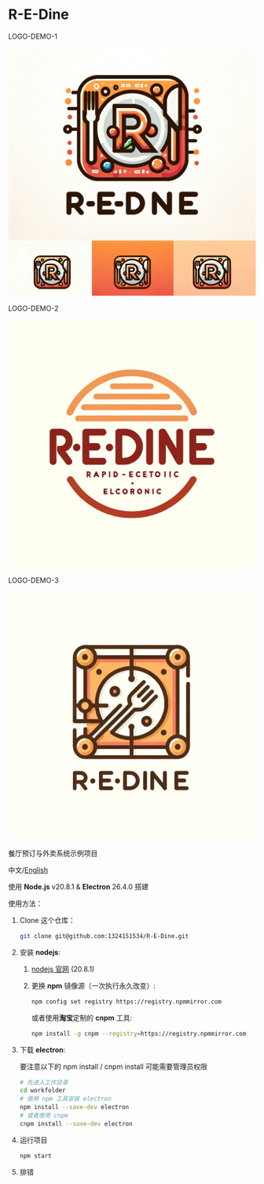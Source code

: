 # R-E-Dine

LOGO-DEMO-1

![](pic/logo/logo-demo-1.png)

LOGO-DEMO-2

![](pic/logo/logo-demo-2.png)

LOGO-DEMO-3

![](pic/logo/logo-demo-3.png)



餐厅预订与外卖系统示例项目

中文/[English](README-en.md)

使用 **Node.js** v20.8.1 & **Electron** 26.4.0 搭建

使用方法：

1. Clone 这个仓库：

    ```bash
    git clone git@github.com:1324151534/R-E-Dine.git
    ```

2. 安装 **nodejs**:
    1. [nodejs 官网](https://nodejs.org/zh-cn)	(20.8.1)

    2. 更换 **npm** 镜像源（一次执行永久改变）:

        ```bash
        npm config set registry https://registry.npmmirror.com
        ```

        或者使用**淘宝**定制的 **cnpm** 工具:

        ```bash
        npm install -g cnpm --registry=https://registry.npmmirror.com
        ```

3. 下载 **electron**: 

    要注意以下的 npm install / cnpm install 可能需要管理员权限

    ```bash 
    # 先进入工作目录
    cd workfolder
    # 使用 npm 工具安装 electron
    npm install --save-dev electron
    # 或者使用 cnpm
    cnpm install --save-dev electron
    ```

5. 运行项目

    ```bash
    npm start
    ```

6. 排错